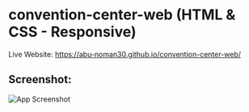 # convention-center-web (HTML & CSS - Responsive)
Live Website: https://abu-noman30.github.io/convention-center-web/

## Screenshot: 

![App Screenshot](images/Website_Screenshot.png)
